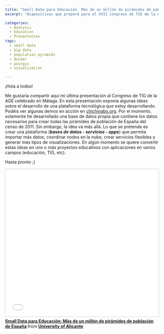 ```yaml
---
title: "Small Data para Educación. Más de un millón de pirámides de población de España"
excerpt: "Diapositivas que preparé para el XVII Congreso de TIG de la AGE (2016) que tuvo lugar en Málaga. Trata de la creación de una plataforma tecnológica para generar Small Data para el aula. El primer caso que he trabajado es el de las pirámides de población."

categories:
  - Analysis
  - Education
  - Presentation
tags:
  - small data
  - big data
  - population pyramids
  - docker
  - postgis
  - visualization

---
```


¡Hola a todos!

Me gustaría compartir aquí mi última presentación al Congreso de TIG de la AGE celebrado en Málaga. En esta presentación exponía algunas ideas sobre el desarrollo de una plataforma tecnológica que estoy desarrollando. Podéis ver algunas demos en acción en [chichinabo.org](http://www.chichinabo.org/). Por el momento, solamente he desarrollado una base de datos propia que contiene los datos necesarios para crear todas las pirámides de población de España del censo de 2011. Sin embargo, la idea va más allá. Lo que se pretende es crear una plataforma (***bases de datos - servicios - apps***) que permita importar más datos, coordinar nodos en la nube, crear servicios flexibles y generar más tipos de visualizaciones. En algún momento se quiere convertir estas ideas en uno o más proyectos educativos con aplicaciones en varios campos (educación, TIG, etc). 

Hasta pronto ;)


<iframe src="//www.slideshare.net/slideshow/embed_code/key/8p1kXVeo9BofZO" width="595" height="485" frameborder="0" marginwidth="0" marginheight="0" scrolling="no" style="border:1px solid #CCC; border-width:1px; margin-bottom:5px; max-width: 100%;" allowfullscreen> </iframe> <div style="margin-bottom:5px"> <strong> <a href="//www.slideshare.net/BeniZaragoz/small-data-para-educacin-ms-de-un-milln-de-pirmides-de-poblacin-de-espaa" title="Small Data para Educación: Más de un millón de pirámides de población de España" target="_blank">Small Data para Educación: Más de un millón de pirámides de población de España</a> </strong> from <strong><a href="//www.slideshare.net/BeniZaragoz" target="_blank">University of Alicante</a></strong> </div>
